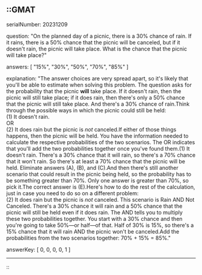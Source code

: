 ::GMAT
---


serialNumber: 20231209

question: "On the planned day of a picnic, there is a 30% chance of rain. If it rains, there is a 50% chance that the picnic will be canceled, but if it doesn't rain, the picnic will take place. What is the chance that the picnic will take place?"

answers: [
  "15%",
  "30%",
  "50%",
  "70%",
  "85%"
]

explanation: "The answer choices are very spread apart, so it's likely that you'll be able to estimate when solving this problem. The question asks for the probability that the picnic <b>will</b> take place. If it doesn't rain, then the picnic will still take place; if it does rain, then there's only a 50% chance that the picnic will still take place. And there's a 30% chance of rain.Think through the possible ways in which the picnic could still be held:<br>(1) It doesn't rain.<br>OR<br>(2) It does rain but the picnic is <i>not</i> canceled.If either of those things happens, then the picnic will be held. You have the information needed to calculate the respective probabilities of the two scenarios. The OR indicates that you'll add the two probabilities together once you've found them.(1) It doesn't rain. There's a 30% chance that it will rain, so there's a 70% chance that it won't rain. So there's at least a 70% chance that the picnic will be held. Eliminate answers (A), (B), and (C).And then there's still another scenario that could result in the picnic being held, so the probability has to be something greater than 70%. Only one answer is greater than 70%, so pick it.The correct answer is (E).Here's how to do the rest of the calculation, just in case you need to do so on a different problem:<br>(2) It does rain but the picnic is <i>not</i> canceled. This scenario is Rain AND Not Canceled. There's a 30% chance it will rain and a 50% chance that the picnic will still be held even if it does rain. The AND tells you to multiply these two probabilities together. You start with a 30% chance and then you're going to take 50%—or half—of that. Half of 30% is 15%, so there's a 15% chance that it will rain AND the picnic won't be canceled.Add the probabilities from the two scenarios together: 70% + 15% = 85%."

answerKey: [
  0, 
  0, 
  0, 
  0, 
  1
]



---
::